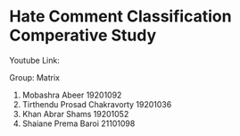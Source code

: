 # Hate Comment Classification Comperative Study

Youtube Link: 

Group: Matrix
1. Mobashra Abeer    19201092 
2. Tirthendu Prosad Chakravorty 19201036
3. Khan Abrar Shams   19201052 
4. Shaiane Prema Baroi  21101098 
